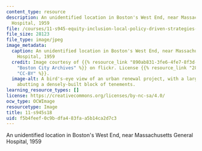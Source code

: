 ```yaml
---
content_type: resource
description: An unidentified location in Boston's West End, near Massachusetts General
  Hospital, 1959
file: /courses/11-s945-equity-inclusion-local-policy-driven-strategies-for-economic-development-the-just-city-spring-2019/f5b4feef0c9bdfa483faa5b14ca2d7c3_11-s945s18.jpg
file_size: 28123
file_type: image/jpeg
image_metadata:
  caption: An unidentified location in Boston's West End, near Massachusetts General
    Hospital, 1959
  credit: Image courtesy of {{% resource_link "890ab831-3fe6-4fe7-8f3d-b339de92f152"
    "Boston City Archives" %}} on flickr. License {{% resource_link "2830cae4-29e5-4fcc-b696-85a3323f1ad6"
    "CC-BY" %}}.
  image-alt: A bird's-eye view of an urban renewal project, with a large barren area
    abutting a densely-built block of tenements.
learning_resource_types: []
license: https://creativecommons.org/licenses/by-nc-sa/4.0/
ocw_type: OCWImage
resourcetype: Image
title: 11-s945s18
uid: f5b4feef-0c9b-dfa4-83fa-a5b14ca2d7c3
---
```

An unidentified location in Boston's West End, near Massachusetts General Hospital, 1959